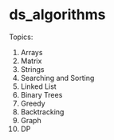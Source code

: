 # ds_algorithms

Topics:

1. Arrays
2. Matrix
3. Strings
4. Searching and Sorting
5. Linked List
6. Binary Trees
7. Greedy
8. Backtracking
9. Graph
10. DP

